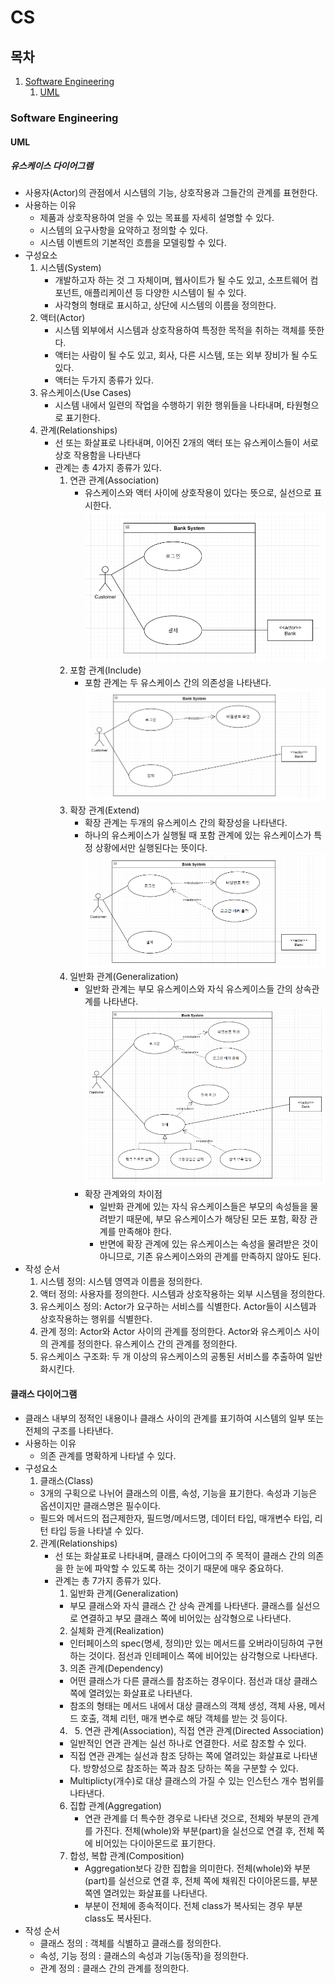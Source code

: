 # CS

## 목차
1. [Software Engineering](#Software-Engineering)
   1. [UML](#UML)

### Software Engineering
#### UML
##### 유스케이스 다이어그램
- 사용자(Actor)의 관점에서 시스템의 기능, 상호작용과 그들간의 관계를 표현한다.
- 사용하는 이유
    - 제품과 상호작용하여 얻을 수 있는 목표를 자세히 설명할 수 있다.
    - 시스템의 요구사항을 요약하고 정의할 수 있다.
    - 시스템 이벤트의 기본적인 흐름을 모델링할 수 있다.
- 구성요소
    1. 시스템(System)
        - 개발하고자 하는 것 그 자체이며, 웹사이트가 될 수도 있고, 소프트웨어
          컴포넌트, 애플리케이션 등 다양한 시스템이 될 수 있다.
        - 사각형의 형태로 표시하고, 상단에 시스템의 이름을 정의한다.
    2. 액터(Actor)
        - 시스템 외부에서 시스템과 상호작용하여 특정한 목적을 취하는 객체를 뜻한다.
        - 액터는 사람이 될 수도 있고, 회사, 다른 시스템, 또는 외부 장비가 될 수도 있다.
        - 액터는 두가지 종류가 있다.
    3. 유스케이스(Use Cases)
        - 시스템 내에서 일련의 작업을 수행하기 위한 행위들을 나타내며, 타원형으로 표기한다.
    4. 관계(Relationships)
        - 선 또는 화살표로 나타내며, 이어진 2개의 액터 또는 유스케이스들이 서로 상호
          작용함을 나타낸다
        - 관계는 총 4가지 종류가 있다.
            1. 연관 관계(Association)
                - 유스케이스와 액터 사이에 상호작용이 있다는 뜻으로, 실선으로 표시한다.
                  <img src="softwareEngineering/uml/usecase_association.png">
            2. 포함 관계(Include)
                - 포함 관계는 두 유스케이스 간의 의존성을 나타낸다.
                  <img src="softwareEngineering/uml/usecase_include.png">
            3. 확장 관계(Extend)
                - 확장 관계는 두개의 유스케이스 간의 확장성을 나타낸다.
                - 하나의 유스케이스가 실행될 때 포함 관계에 있는 유스케이스가 특정 상황에서만 실행된다는 뜻이다.
                  <img src="softwareEngineering/uml/usecase_extend.png">
            4. 일반화 관계(Generalization)
                - 일반화 관계는 부모 유스케이스와 자식 유스케이스들 간의 상속관계를 나타낸다.
                  <img src="softwareEngineering/uml/usecase_generalization.png">
                - 확장 관계와의 차이점
                    - 일반화 관계에 있는 자식 유스케이스들은 부모의 속성들을 물려받기 때문에, 부모 유스케이스가
                      해당된 모든 포함, 확장 관계를 만족해야 한다.
                    - 반면에 확장 관계에 있는 유스케이스는 속성을 물려받은 것이 아니므로, 기존 유스케이스와의
                      관계를 만족하지 않아도 된다.
- 작성 순서
    1. 시스템 정의: 시스템 영역과 이름을 정의한다.
    2. 액터 정의: 사용자를 정의한다. 시스템과 상호작용하는 외부 시스템을 정의한다.
    3. 유스케이스 정의: Actor가 요구하는 서비스를 식별한다. Actor들이 시스템과 상호작용하는 행위를 식별한다.
    4. 관계 정의: Actor와 Actor 사이의 관계를 정의한다. Actor와 유스케이스 사이의 관계를 정의한다. 유스케이스 간의 관계를 정의한다.
    5. 유스케이스 구조화: 두 개 이상의 유스케이스의 공통된 서비스를 추출하여 일반화시킨다.

#### 클래스 다이어그램
- 클래스 내부의 정적인 내용이나 클래스 사이의 관계를 표기하여 시스템의 일부 또는 전체의 구조를 나타낸다.
- 사용하는 이유
    - 의존 관계를 명확하게 나타낼 수 있다.
- 구성요소
    1. 클래스(Class)
    - 3개의 구획으로 나뉘어 클래스의 이름, 속성, 기능을 표기한다. 속성과 기능은 옵션이지만 클래스명은 필수이다.
    - 필드와 메서드의 접근제한자, 필드명/메서드명, 데이터 타입, 매개변수 타입, 리턴 타입 등을 나타낼 수 있다.
    2. 관계(Relationships)
        - 선 또는 화살표로 나타내며, 클래스 다이어그의 주 목적이 클래스 간의 의존을 한 눈에 파악할 수 있도록 하는 것이기 때문에 매우 중요하다.
        - 관계는 총 7가지 종류가 있다.
            1. 읾반화 관계(Generalization)
            - 부모 클래스와 자식 클래스 간 상속 관계를 나타낸다. 클래스를 실선으로 연결하고 부모 클래스 쪽에 비어있는 삼각형으로 나타낸다.
            2. 실체화 관계(Realization)
            - 인터페이스의 spec(명세, 정의)만 있는 메서드를 오버라이딩하여 구현하는 것이다. 점선과 인테페이스 쪽에 비어있는 삼각형으로 나타낸다.
            3. 의존 관계(Dependency)
            - 어떤 클래스가 다른 클래스를 참조하는 경우이다. 점선과 대상 클래스 쪽에 열려있는 화살표로 나타낸다.
            - 참조의 형태는 메서드 내에서 대상 클래스의 객체 생성, 객체 사용, 메서드 호출, 객체 리턴, 매개 변수로 해당 객체를 받는 것 등이다.
            4. 5. 연관 관계(Association), 직접 연관 관계(Directed Association)
            - 일반적인 연관 관계는 실선 하나로 연결한다. 서로 참조할 수 있다.
            - 직접 연관 관계는 실선과 참조 당하는 쪽에 열려있는 화살표로 나타낸다. 방향성으로 참조하는 쪽과 참조 당하는 쪽을 구분할 수 있다.
            - Multiplicty(개수)로 대상 클래스의 가질 수 있는 인스턴스 개수 범위를 나타낸다.
            6. 집합 관계(Aggregation)
                - 연관 관계를 더 특수한 경우로 나타낸 것으로, 전체와 부분의 관계를 가진다. 전체(whole)와 부분(part)을 실선으로 연결 후,
                  전체 쪽에 비어있는 다이아몬드로 표기한다.
            7. 합성, 복합 관계(Composition)
                - Aggregation보다 강한 집합을 의미한다. 전체(whole)와 부분(part)를 실선으로 연결 후, 전체 쪽에 채워진 다이아몬드를,
                  부분 쪽엔 열려있는 화살표를 나타낸다.
                - 부분이 전체에 종속적이다. 전체 class가 복사되는 경우 부분 class도 복사된다.
- 작성 순서
    - 클래스 정의 : 객체를 식별하고 클래스를 정의한다.
    - 속성, 기능 정의 : 클래스의 속성과 기능(동작)을 정의한다.
    - 관계 정의 : 클래스 간의 관계를 정의한다.
